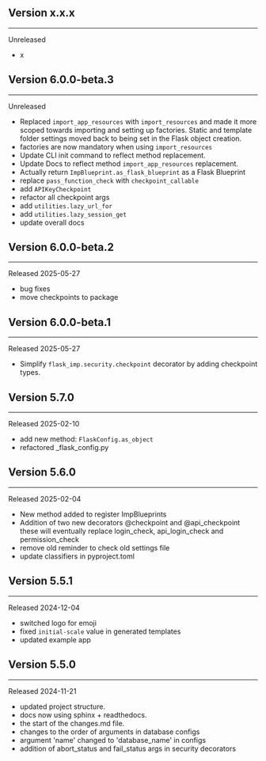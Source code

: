 ## Version x.x.x

---

Unreleased

- x

## Version 6.0.0-beta.3

---

Unreleased

- Replaced `import_app_resources` with `import_resources` and made it more scoped towards
  importing and setting up factories. Static and template folder settings moved back to
  being set in the Flask object creation.
- factories are now mandatory when using `import_resources`
- Update CLI init command to reflect method replacement.
- Update Docs to reflect method `import_app_resources` replacement.
- Actually return `ImpBlueprint.as_flask_blueprint` as a Flask Blueprint
- replace `pass_function_check` with `checkpoint_callable`
- add `APIKeyCheckpoint`
- refactor all checkpoint args
- add `utilities.lazy_url_for`
- add `utilities.lazy_session_get`
- update overall docs

## Version 6.0.0-beta.2

---

Released 2025-05-27

- bug fixes
- move checkpoints to package

## Version 6.0.0-beta.1

---

Released 2025-05-27

- Simplify `flask_imp.security.checkpoint` decorator by adding checkpoint types.

## Version 5.7.0

---

Released 2025-02-10

- add new method: `FlaskConfig.as_object`
- refactored _flask_config.py

## Version 5.6.0

---

Released 2025-02-04

- New method added to register ImpBlueprints
- Addition of two new decorators @checkpoint and @api_checkpoint these will eventually
  replace login_check, api_login_check and permission_check
- remove old reminder to check old settings file
- update classifiers in pyproject.toml

## Version 5.5.1

---

Released 2024-12-04

- switched logo for emoji
- fixed `initial-scale` value in generated templates
- updated example app

## Version 5.5.0

---

Released 2024-11-21

- updated project structure.
- docs now using sphinx + readthedocs.
- the start of the changes.md file.
- changes to the order of arguments in database configs
- argument 'name' changed to 'database_name' in configs
- addition of abort_status and fail_status args in security decorators
